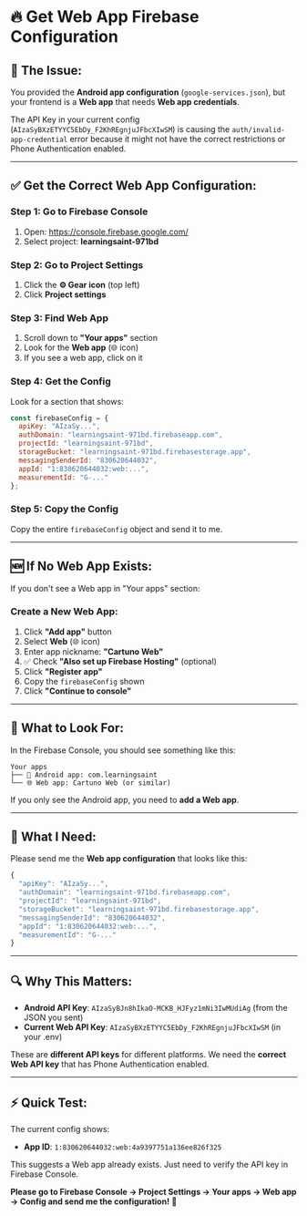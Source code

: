 # 🔥 Get Web App Firebase Configuration

## 🚨 **The Issue:**

You provided the **Android app configuration** (`google-services.json`), but your frontend is a **Web app** that needs **Web app credentials**.

The API Key in your current config (`AIzaSyBXzETYYC5EbDy_F2KhREgnjuJFbcXIwSM`) is causing the `auth/invalid-app-credential` error because it might not have the correct restrictions or Phone Authentication enabled.

---

## ✅ **Get the Correct Web App Configuration:**

### **Step 1: Go to Firebase Console**
1. Open: https://console.firebase.google.com/
2. Select project: **learningsaint-971bd**

### **Step 2: Go to Project Settings**
1. Click the **⚙️ Gear icon** (top left)
2. Click **Project settings**

### **Step 3: Find Web App**
1. Scroll down to **"Your apps"** section
2. Look for the **Web app** (🌐 icon)
3. If you see a web app, click on it

### **Step 4: Get the Config**
Look for a section that shows:
```javascript
const firebaseConfig = {
  apiKey: "AIzaSy...",
  authDomain: "learningsaint-971bd.firebaseapp.com",
  projectId: "learningsaint-971bd",
  storageBucket: "learningsaint-971bd.firebasestorage.app",
  messagingSenderId: "830620644032",
  appId: "1:830620644032:web:...",
  measurementId: "G-..."
};
```

### **Step 5: Copy the Config**
Copy the entire `firebaseConfig` object and send it to me.

---

## 🆕 **If No Web App Exists:**

If you don't see a Web app in "Your apps" section:

### **Create a New Web App:**
1. Click **"Add app"** button
2. Select **Web** (🌐 icon)
3. Enter app nickname: **"Cartuno Web"**
4. ✅ Check **"Also set up Firebase Hosting"** (optional)
5. Click **"Register app"**
6. Copy the `firebaseConfig` shown
7. Click **"Continue to console"**

---

## 📸 **What to Look For:**

In the Firebase Console, you should see something like this:

```
Your apps
├── 📱 Android app: com.learningsaint
└── 🌐 Web app: Cartuno Web (or similar)
```

If you only see the Android app, you need to **add a Web app**.

---

## 🎯 **What I Need:**

Please send me the **Web app configuration** that looks like this:

```javascript
{
  "apiKey": "AIzaSy...",
  "authDomain": "learningsaint-971bd.firebaseapp.com",
  "projectId": "learningsaint-971bd",
  "storageBucket": "learningsaint-971bd.firebasestorage.app",
  "messagingSenderId": "830620644032",
  "appId": "1:830620644032:web:...",
  "measurementId": "G-..."
}
```

---

## 🔍 **Why This Matters:**

- **Android API Key**: `AIzaSyBJn8hIkaO-MCKB_HJFyz1mNi3IwMUdiAg` (from the JSON you sent)
- **Current Web API Key**: `AIzaSyBXzETYYC5EbDy_F2KhREgnjuJFbcXIwSM` (in your .env)

These are **different API keys** for different platforms. We need the **correct Web API key** that has Phone Authentication enabled.

---

## ⚡ **Quick Test:**

The current config shows:
- **App ID**: `1:830620644032:web:4a9397751a136ee826f325`

This suggests a Web app already exists. Just need to verify the API key in Firebase Console.

**Please go to Firebase Console → Project Settings → Your apps → Web app → Config and send me the configuration!** 🚀

